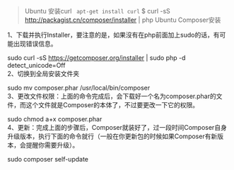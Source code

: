 > Ubuntu 安装curl ` apt-get install curl`
> $ curl -sS http://packagist.cn/composer/installer | php
>Ubuntu Composer安装

1、下载并执行Installer，要注意的是，如果沒有在php前面加上sudo的话，有可能出现错误信息。

sudo curl -sS https://getcomposer.org/installer | sudo php -d detect_unicode=Off  
2、切换到全局安装文件夹

sudo mv composer.phar /usr/local/bin/composer  
3、更改文件权限：上面的命令完成后，会下载好一个名为composer.phar的文件，而这个文件就是Composer的本体了，不过要更改一下它的权限。

sudo chmod a+x composer.phar  
4、更新：完成上面的步骤后，Composer就装好了，过一段时间Composer自身升级版本，执行下面的命令就行（一般在你更新包的时候如果Composer有新版本，会提醒你需要升级）。

sudo composer self-update
